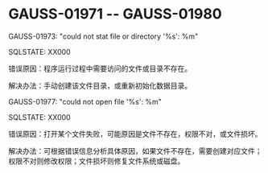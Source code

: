 # GAUSS-01971 -- GAUSS-01980<a name="ZH-CN_TOPIC_0302073145"></a>

GAUSS-01973: "could not stat file or directory '%s': %m"

SQLSTATE: XX000

错误原因：程序运行过程中需要访问的文件或目录不存在。

解决办法：手动创建该文件目录，或重新初始化数据目录。

GAUSS-01977: "could not open file '%s': %m"

SQLSTATE: XX000

错误原因：打开某个文件失败，可能原因是文件不存在，权限不对，或文件损坏。

解决办法：可根据错误信息分析具体原因，如果文件不存在，需要创建对应文件；权限不对则修改权限；文件损坏则修复文件系统或磁盘。
